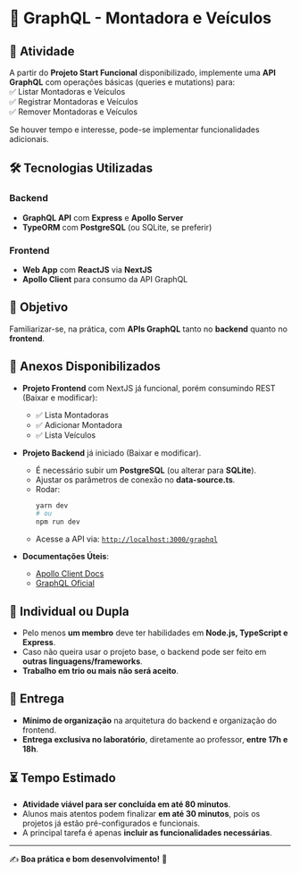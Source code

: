 # 🚀 GraphQL - Montadora e Veículos

## 📌 Atividade

A partir do **Projeto Start Funcional** disponibilizado, implemente uma **API GraphQL** com operações básicas (queries e mutations) para:  
✅ Listar Montadoras e Veículos  
✅ Registrar Montadoras e Veículos  
✅ Remover Montadoras e Veículos  

Se houver tempo e interesse, pode-se implementar funcionalidades adicionais.  

## 🛠️ Tecnologias Utilizadas

### Backend
- **GraphQL API** com **Express** e **Apollo Server**
- **TypeORM** com **PostgreSQL** (ou SQLite, se preferir)

### Frontend
- **Web App** com **ReactJS** via **NextJS**
- **Apollo Client** para consumo da API GraphQL

## 🎯 Objetivo

Familiarizar-se, na prática, com **APIs GraphQL** tanto no **backend** quanto no **frontend**.

## 📂 Anexos Disponibilizados

- **Projeto Frontend** com NextJS já funcional, porém consumindo REST (Baixar e modificar):
  - ✅ Lista Montadoras
  - ✅ Adicionar Montadora
  - ✅ Lista Veículos

- **Projeto Backend** já iniciado (Baixar e modificar).  
  - É necessário subir um **PostgreSQL** (ou alterar para **SQLite**).  
  - Ajustar os parâmetros de conexão no **data-source.ts**.  
  - Rodar:
    ```sh
    yarn dev
    # ou
    npm run dev
    ```
  - Acesse a API via: [`http://localhost:3000/graphql`](http://localhost:3000/graphql)

- **Documentações Úteis**:
  - [Apollo Client Docs](https://www.apollographql.com/docs/react/)
  - [GraphQL Oficial](https://graphql.org/)

## 👥 Individual ou Dupla

- Pelo menos **um membro** deve ter habilidades em **Node.js, TypeScript e Express**.
- Caso não queira usar o projeto base, o backend pode ser feito em **outras linguagens/frameworks**.
- **Trabalho em trio ou mais não será aceito**.

## 📅 Entrega

- **Mínimo de organização** na arquitetura do backend e organização do frontend.
- **Entrega exclusiva no laboratório**, diretamente ao professor, **entre 17h e 18h**.

## ⏳ Tempo Estimado

- **Atividade viável para ser concluída em até 80 minutos**.  
- Alunos mais atentos podem finalizar **em até 30 minutos**, pois os projetos já estão pré-configurados e funcionais.  
- A principal tarefa é apenas **incluir as funcionalidades necessárias**.

---

✍️ **Boa prática e bom desenvolvimento!** 🚀

